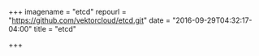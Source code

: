 +++
imagename = "etcd"
repourl = "https://github.com/vektorcloud/etcd.git"
date = "2016-09-29T04:32:17-04:00"
title = "etcd"

+++

